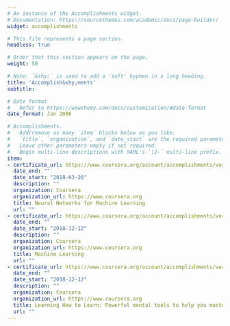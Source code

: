 ```yaml
---
# An instance of the Accomplishments widget.
# Documentation: https://sourcethemes.com/academic/docs/page-builder/
widget: accomplishments

# This file represents a page section.
headless: true

# Order that this section appears on the page.
weight: 50

# Note: `&shy;` is used to add a 'soft' hyphen in a long heading.
title: 'Accomplish&shy;ments'
subtitle:

# Date format
#   Refer to https://wowchemy.com/docs/customization/#date-format
date_format: Jan 2006

# Accomplishments.
#   Add/remove as many `item` blocks below as you like.
#   `title`, `organization`, and `date_start` are the required parameters.
#   Leave other parameters empty if not required.
#   Begin multi-line descriptions with YAML's `|2-` multi-line prefix.
item:
- certificate_url: https://www.coursera.org/account/accomplishments/verify/JD4KE78F9J7S
  date_end: ""
  date_start: "2018-03-26"
  description: ""
  organization: Coursera
  organization_url: https://www.coursera.org
  title: Neural Networks for Machine Learning
  url: ""
- certificate_url: https://www.coursera.org/account/accomplishments/verify/8WYBRK93KYMR
  date_end: ""
  date_start: "2018-12-12"
  description: ""
  organization: Coursera
  organization_url: https://www.coursera.org
  title: Machine Learning
  url: ""
- certificate_url: https://www.coursera.org/account/accomplishments/verify/3E29KUFPK5YR
  date_end: ""
  date_start: "2018-12-12"
  description: ""
  organization: Coursera
  organization_url: https://www.coursera.org
  title: Learning How to Learn: Powerful mental tools to help you master tough subjects
  url: ""
---
```

